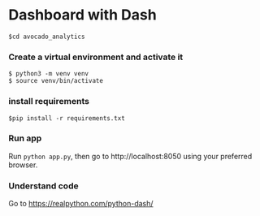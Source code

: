 # Dashboard with Dash
```
$cd avocado_analytics
```
### Create a virtual environment and activate it 

```
$ python3 -m venv venv
$ source venv/bin/activate
```

### install requirements 

```
$pip install -r requirements.txt
```

### Run app
Run `python app.py`, then go to http://localhost:8050 using your preferred browser.


### Understand code 

Go to https://realpython.com/python-dash/ 
